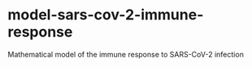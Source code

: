 # model-sars-cov-2-immune-response
Mathematical model of the immune response to SARS-CoV-2 infection
